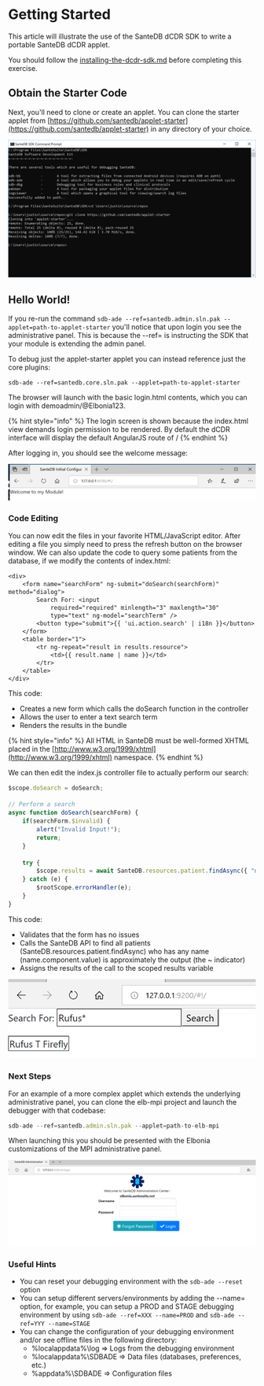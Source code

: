 # Getting Started

This article will illustrate the use of the SanteDB dCDR SDK to write a portable SanteDB dCDR applet.&#x20;

You should follow the [installing-the-dcdr-sdk.md](../../../../installation/installation-1/deployment/software-deployment/disconnected-gateway/installing-the-dcdr-sdk.md "mention") before completing this exercise.

## Obtain the Starter Code

Next, you'll need to clone or create an applet. You can clone the starter applet from [https://github.com/santedb/applet-starter](https://github.com/santedb/applet-starter) in any directory of your choice.

![](<../../../../.gitbook/assets/image (193).png>)

## Hello World!

If you re-run the command `sdb-ade --ref=santedb.admin.sln.pak --applet=path-to-applet-starter` you'll notice that upon login you see the administrative panel. This is because the --ref= is instructing the SDK that your module is extending the admin panel.

To debug just the applet-starter applet you can instead reference just the core plugins:

```
sdb-ade --ref=santedb.core.sln.pak --applet=path-to-applet-starter
```

The browser will launch with the basic login.html contents, which you can login with demoadmin/@Elbonia123.

{% hint style="info" %}
The login screen is shown because the index.html view demands login permission to be rendered. By default the dCDR interface will display the default AngularJS route of /
{% endhint %}

After logging in, you should see the welcome message:

![](<../../../../.gitbook/assets/image (192).png>)

### Code Editing

You can now edit the files in your favorite HTML/JavaScript editor. After editing a file you simply need to press the refresh button on the browser window. We can also update the code to query some patients from the database, if we modify the contents of index.html:

```markup
<div>
    <form name="searchForm" ng-submit="doSearch(searchForm)" method="dialog">
        Search For: <input 
            required="required" minlength="3" maxlength="30" 
            type="text" ng-model="searchTerm" />
        <button type="submit">{{ 'ui.action.search' | i18n }}</button>
    </form>
    <table border="1">
        <tr ng-repeat="result in results.resource">
            <td>{{ result.name | name }}</td>
        </tr>
    </table>
</div>
```

This code:

* Creates a new form which calls the doSearch function in the controller
* Allows the user to enter a text search term
* Renders the results in the bundle

{% hint style="info" %}
All HTML in SanteDB must be well-formed XHTML placed in the [http://www.w3.org/1999/xhtml](http://www.w3.org/1999/xhtml) namespace.
{% endhint %}

We can then edit the index.js controller file to actually perform our search:

```javascript
$scope.doSearch = doSearch;

// Perform a search 
async function doSearch(searchForm) {
    if(searchForm.$invalid) {
        alert("Invalid Input!");
        return;
    }

    try {
        $scope.results = await SanteDB.resources.patient.findAsync({ "name.component.value" : `~${$scope.searchTerm}` });
    } catch (e) {
        $rootScope.errorHandler(e);
    }
}
```

This code:

* Validates that the form has no issues
* Calls the SanteDB API to find all patients (SanteDB.resources.patient.findAsync) who has any name (name.component.value) is approximately the output (the \~ indicator)
* Assigns the results of the call to the scoped results variable

![](<../../../../.gitbook/assets/image (191).png>)

### Next Steps

For an example of a more complex applet which extends the underlying administrative panel, you can clone the elb-mpi project and launch the debugger with that codebase:

```javascript
sdb-ade --ref=santedb.admin.sln.pak --applet=path-to-elb-mpi
```

When launching this you should be presented with the Elbonia customizations of the MPI administrative panel.

![](<../../../../.gitbook/assets/image (195).png>)

### Useful Hints

* You can reset your debugging environment with the `sdb-ade --reset` option
* You can setup different servers/environments by adding the --name= option, for example, you can setup a PROD and STAGE debugging environment by using `sdb-ade --ref=XXX --name=PROD` and `sdb-ade --ref=YYY --name=STAGE`
* You can change the configuration of your debugging environment and/or see offline files in the following directory:
  * %localappdata%\log => Logs from the debugging environment
  * %localappdata%\SDBADE => Data files (databases, preferences, etc.)
  * %appdata%\SDBADE => Configuration files
